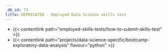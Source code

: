 ```yaml
---
_db_id: 73
title: DEPRICATED - Employed Data Science skills test
---
```


- {{< contentlink path="employed-skills-tests/how-to-submit-skills-test" >}}
- {{< contentlink path="projects/data-science-specific/bootcamp-exploratory-data-analysis" flavour="python" >}}